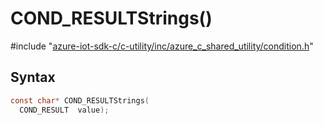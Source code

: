 # COND_RESULTStrings()

\#include "[azure-iot-sdk-c/c-utility/inc/azure_c_shared_utility/condition.h](../iot-c-ref-condition-h.md)"  

## Syntax

```C
const char* COND_RESULTStrings(
  COND_RESULT  value);
```

